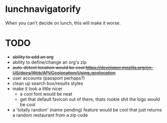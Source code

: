 lunchnavigatorify
=================

When you can't decide on lunch, this will make it worse.


TODO
========
- ~~ability to add an org~~
- ability to define/change an org's zip
- ~~auto-detect location would be cool https://developer.mozilla.org/en-US/docs/Web/API/Geolocation/Using_geolocation~~
- user accounts (passport perhaps?)
- clean up search box/results styles
- make it look a little nicer
  - a cool font would be neat
  - get that default favicon out of there, thats rookie shit the logo would be cool
- a 'totally random' (name pending) feature would be cool that just returns a random restaurant from a zip code
